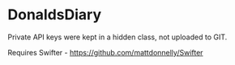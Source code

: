 # DonaldsDiary

Private API keys were kept in a hidden class, not uploaded to GIT.

Requires Swifter - https://github.com/mattdonnelly/Swifter
